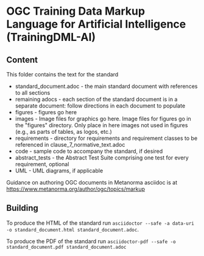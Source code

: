 # OGC Training Data Markup Language for Artificial Intelligence (TrainingDML-AI)

## Content

This folder contains the text for the standard

* standard_document.adoc - the main standard document with references to all sections
* remaining adocs - each section of the standard document is in a separate document: follow directions in each document to populate
* figures - figures go here
* images - Image files for graphics go here. Image files for figures go in the "figures" directory. Only place in here images not used in figures (e.g., as parts of tables, as logos, etc.)
* requirements - directory for requirements and requirement classes to be referenced in clause_7_normative_text.adoc
* code - sample code to accompany the standard, if desired
* abstract_tests - the Abstract Test Suite comprising one test for every requirement, optional
* UML - UML diagrams, if applicable

Guidance on authoring OGC documents in Metanorma asciidoc is at https://www.metanorma.org/author/ogc/topics/markup

## Building

To produce the HTML of the standard run `asciidoctor --safe -a data-uri -o standard_document.html standard_document.adoc`.

To produce the PDF of the standard run `asciidoctor-pdf --safe -o standard_document.pdf standard_document.adoc`
